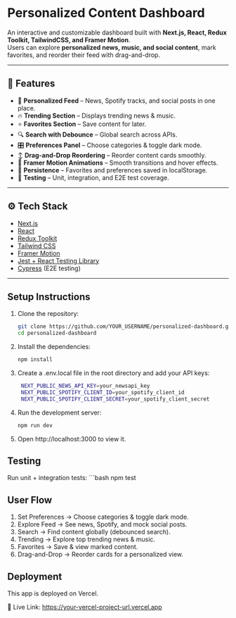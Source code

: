 # Personalized Content Dashboard

An interactive and customizable dashboard built with **Next.js, React, Redux Toolkit, TailwindCSS, and Framer Motion**.  
Users can explore **personalized news, music, and social content**, mark favorites, and reorder their feed with drag-and-drop.  

---

## 🚀 Features

- 📰 **Personalized Feed** – News, Spotify tracks, and social posts in one place.  
- 🔥 **Trending Section** – Displays trending news & music.  
- ⭐ **Favorites Section** – Save content for later.  
- 🔍 **Search with Debounce** – Global search across APIs.  
- 🎛 **Preferences Panel** – Choose categories & toggle dark mode.  
- ↕ **Drag-and-Drop Reordering** – Reorder content cards smoothly.  
- 🎨 **Framer Motion Animations** – Smooth transitions and hover effects.  
- 💾 **Persistence** – Favorites and preferences saved in localStorage.  
- 🧪 **Testing** – Unit, integration, and E2E test coverage.  

---

## ⚙️ Tech Stack

- [Next.js](https://nextjs.org/)  
- [React](https://reactjs.org/)  
- [Redux Toolkit](https://redux-toolkit.js.org/)  
- [Tailwind CSS](https://tailwindcss.com/)  
- [Framer Motion](https://www.framer.com/motion/)  
- [Jest + React Testing Library](https://testing-library.com/docs/react-testing-library/intro/)  
- [Cypress](https://www.cypress.io/) (E2E testing)  

---

## Setup Instructions

1. Clone the repository:
   ```bash
   git clone https://github.com/YOUR_USERNAME/personalized-dashboard.git
   cd personalized-dashboard

2. Install the dependencies:
   ```bash
   npm install

3. Create a .env.local file in the root directory and add your API keys:
   ```bash
    NEXT_PUBLIC_NEWS_API_KEY=your_newsapi_key
    NEXT_PUBLIC_SPOTIFY_CLIENT_ID=your_spotify_client_id
    NEXT_PUBLIC_SPOTIFY_CLIENT_SECRET=your_spotify_client_secret

4. Run the development server:
   ```bash
   npm run dev

4. Open http://localhost:3000 to view it.


## Testing
Run unit + integration tests:
    ```bash
    npm test

## User Flow
1. Set Preferences → Choose categories & toggle dark mode.
2. Explore Feed → See news, Spotify, and mock social posts.
3. Search → Find content globally (debounced search).
4. Trending → Explore top trending news & music.
5. Favorites → Save & view marked content.
6. Drag-and-Drop → Reorder cards for a personalized view.

## Deployment
This app is deployed on Vercel.

🔗 Live Link: https://your-vercel-project-url.vercel.app
